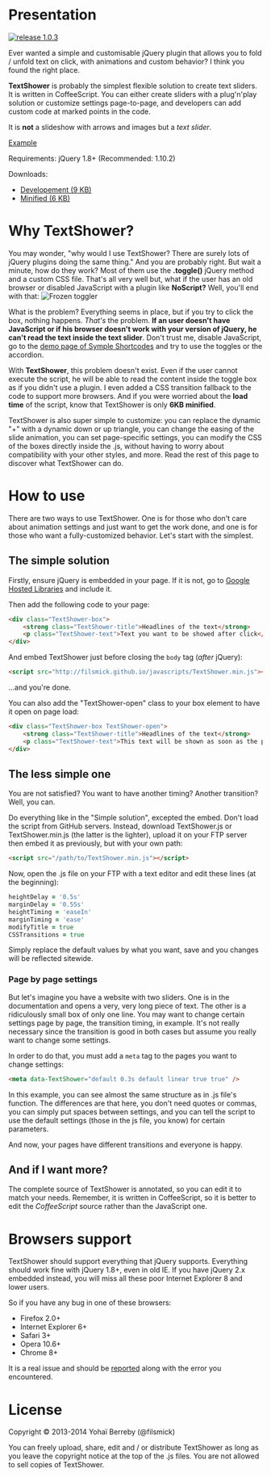 Presentation
====
[![release 1.0.3](http://b.repl.ca/v1/release-1.0.3-green.png)](https://github.com/filsmick/TextShower/releases/latest)

Ever wanted a simple and customisable jQuery plugin that allows you to fold / unfold text on click, with animations and custom behavior? I think you found the right place.

**TextShower** is probably the simplest flexible solution to create text sliders. It is written in CoffeeScript. You can either create sliders with a plug'n'play solution or customize settings page-to-page, and developers can add custom code at marked points in the code.

It is **not** a slideshow with arrows and images but a *text slider*.

[Example](http://filsmick.github.io/pages/TextShower/)

Requirements: jQuery 1.8+ (Recommended: 1.10.2)

Downloads:  
- [Developement (9 KB)](https://github.com/filsmick/TextShower/releases/download/v1.0.3/TextShower.js)  
- [Minified (6 KB)](https://github.com/filsmick/TextShower/releases/download/v1.0.3/TextShower.min.js)


Why TextShower?
====

You may wonder, "why would I use TextShower? There are surely lots of jQuery plugins doing the same thing." And you are probably right. But wait a minute, how do they work? Most of them use the **.toggle()** jQuery method and a custom CSS file. That's all very well but, what if the user has an old browser or disabled JavaScript with a plugin like **NoScript?** Well, you'll end with that: ![Frozen toggler](http://puu.sh/8o91m.png)

What is the problem? Everything seems in place, but if you try to click the box, nothing happens. *That's* the problem. **If an user doesn't have JavaScript or if his browser doesn't work with your version of jQuery, he can't read the text inside the text slider**. Don't trust me, disable JavaScript, go to the [demo page of Symple Shortcodes](http://wpexplorer-demos.com/symple-shortcodes/) and try to use the toggles or the accordion.

With **TextShower**, this problem doesn't exist. Even if the user cannot execute the script, he will be able to read the content inside the toggle box as if you didn't use a plugin. I even added a CSS transition fallback to the code to support more browsers. And if you were worried about the **load time** of the script, know that TextShower is only **6KB minified**.

TextShower is also super simple to customize: you can replace the dynamic "+" with a dynamic down or up triangle, you can change the easing of the slide animation, you can set page-specific settings, you can modify the CSS of the boxes directly inside the .js, without having to worry about compatibility with your other styles, and more. Read the rest of this page to discover what TextShower can do.


How to use
====

There are two ways to use TextShower. One is for those who don't care about animation settings and just want to get the work done, and one is for those who want a fully-customized behavior. Let's start with the simplest.

## The simple solution

Firstly, ensure jQuery is embedded in your page. If it is not, go to [Google Hosted Libraries](https://developers.google.com/speed/libraries/devguide#jquery) and include it.

Then add the following code to your page:
``` html
<div class="TextShower-box"> 
	<strong class="TextShower-title">Headlines of the text</strong> 
	<p class="TextShower-text">Text you want to be showed after click</p>
</div>
```
And embed TextShower just before closing the `body` tag (*after* jQuery):

``` html
<script src="http://filsmick.github.io/javascripts/TextShower.min.js"></script>
```

…and you're done.

You can also add the "TextShower-open" class to your box element to have it open on page load:

``` html
<div class="TextShower-box TextShower-open"> 
	<strong class="TextShower-title">Headlines of the text</strong> 
	<p class="TextShower-text">This text will be shown as soon as the page is loaded but can be hidden by clicking the title of the box</p>
</div>
```


## The less simple one

You are not satisfied? You want to have another timing? Another transition? Well, you can.

Do everything like in the "Simple solution", excepted the embed. Don't load the script from GitHub servers. Instead, download TextShower.js or TextShower.min.js (the latter is the lighter), upload it on your FTP server then embed it as previously, but with your own path:  

```html
<script src="/path/to/TextShower.min.js"></script>
```
Now, open the .js file on your FTP with a text editor and edit these lines (at the beginning):

``` coffeescript
heightDelay = '0.5s'
marginDelay = '0.55s'
heightTiming = 'easeIn'
marginTiming = 'ease'
modifyTitle = true
CSSTransitions = true
```

Simply replace the default values by what you want, save and you changes will be reflected sitewide.


### Page by page settings

But let's imagine you have a website with two sliders. One is in the documentation and opens a very, very long piece of text. The other is a ridiculously small box of only one line. You may want to change certain settings page by page, the transition timing, in example. It's not really necessary since the transition is good in both cases but assume you really want to change some settings.

In order to do that, you must add a `meta` tag to the pages you want to change settings:

```html
<meta data-TextShower="default 0.3s default linear true true" />
```
In this example, you can see almost the same structure as in .js file's function. The differences are that here, you don't need quotes or commas, you can simply put spaces between settings, and you can tell the script to use the default settings (those in the js file, you know) for certain parameters.

And now, your pages have different transitions and everyone is happy.

## And if I want more?

The complete source of TextShower is annotated, so you can edit it to match your needs. Remember, it is written in CoffeeScript, so it is better to edit the *CoffeeScript* source rather than the JavaScript one.

Browsers support
====

TextShower should support everything that jQuery supports. Everything should work fine with jQuery 1.8+, even in old IE. If you have jQuery 2.x embedded instead, you will miss all these poor Internet Explorer 8 and lower users.

So if you have any bug in one of these browsers:

* Firefox 2.0+
* Internet Explorer 6+
* Safari 3+
* Opera 10.6+
* Chrome 8+ 

It is a real issue and should be [reported](https://github.com/filsmick/TextShower/issues/new) along with the error you encountered.

License
====

Copyright © 2013-2014 Yohaï Berreby (@filsmick)

You can freely upload, share, edit and / or distribute TextShower as long as you leave the copyright notice at the top of the .js files. You are not allowed to sell copies of TextShower.
